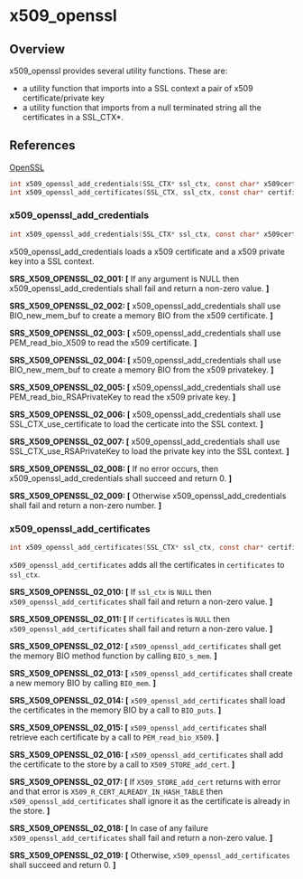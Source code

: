 x509_openssl
=============

## Overview

x509_openssl provides several utility functions. These are:
- a utility function that imports into a SSL context a pair of x509 certificate/private key  
- a utility function that imports from a null terminated string all the certificates in a SSL_CTX*.

## References

[OpenSSL](https://www.openssl.org)

```c
int x509_openssl_add_credentials(SSL_CTX* ssl_ctx, const char* x509certificate, const char* x509privatekey);
int x509_openssl_add_certificates(SSL_CTX, ssl_ctx, const char* certificates);
```

###  x509_openssl_add_credentials
```c
int x509_openssl_add_credentials(SSL_CTX* ssl_ctx, const char* x509certificate, const char* x509privatekey);
```

x509_openssl_add_credentials loads a x509 certificate and a x509 private key into a SSL context. 

**SRS_X509_OPENSSL_02_001: [** If any argument is NULL then x509_openssl_add_credentials shall fail and return a non-zero value. **]**

**SRS_X509_OPENSSL_02_002: [** x509_openssl_add_credentials shall use BIO_new_mem_buf to create a memory BIO from the x509 certificate. **]** 

**SRS_X509_OPENSSL_02_003: [** x509_openssl_add_credentials shall use PEM_read_bio_X509 to read the x509 certificate. **]**

**SRS_X509_OPENSSL_02_004: [** x509_openssl_add_credentials shall use BIO_new_mem_buf to create a memory BIO from the x509 privatekey. **]**

**SRS_X509_OPENSSL_02_005: [** x509_openssl_add_credentials shall use PEM_read_bio_RSAPrivateKey to read the x509 private key. **]**

**SRS_X509_OPENSSL_02_006: [** x509_openssl_add_credentials shall use SSL_CTX_use_certificate to load the certicate into the SSL context. **]**

**SRS_X509_OPENSSL_02_007: [** x509_openssl_add_credentials shall use SSL_CTX_use_RSAPrivateKey to load the private key into the SSL context. **]**

**SRS_X509_OPENSSL_02_008: [** If no error occurs, then x509_openssl_add_credentials shall succeed and return 0. **]**

**SRS_X509_OPENSSL_02_009: [** Otherwise x509_openssl_add_credentials shall fail and return a non-zero number. **]**


### x509_openssl_add_certificates
```c
int x509_openssl_add_certificates(SSL_CTX* ssl_ctx, const char* certificates);
```

`x509_openssl_add_certificates` adds all the certificates in `certificates` to `ssl_ctx`.

**SRS_X509_OPENSSL_02_010: [** If `ssl_ctx` is `NULL` then `x509_openssl_add_certificates` shall fail and return a non-zero value. **]**

**SRS_X509_OPENSSL_02_011: [** If `certificates` is `NULL` then `x509_openssl_add_certificates` shall fail and return a non-zero value. **]**

**SRS_X509_OPENSSL_02_012: [** `x509_openssl_add_certificates` shall get the memory BIO method function by calling `BIO_s_mem`. **]**

**SRS_X509_OPENSSL_02_013: [** `x509_openssl_add_certificates` shall create a new memory BIO by calling `BIO_mem`. **]**

**SRS_X509_OPENSSL_02_014: [** `x509_openssl_add_certificates` shall load the certificates in the memory BIO by a call to `BIO_puts`. **]**

**SRS_X509_OPENSSL_02_015: [** `x509_openssl_add_certificates` shall retrieve each certificate by a call to `PEM_read_bio_X509`. **]**

**SRS_X509_OPENSSL_02_016: [** `x509_openssl_add_certificates` shall add the certificate to the store by a call to `X509_STORE_add_cert`. **]**

**SRS_X509_OPENSSL_02_017: [** If `X509_STORE_add_cert` returns with error and that error is `X509_R_CERT_ALREADY_IN_HASH_TABLE` then `x509_openssl_add_certificates` shall ignore it as the certificate is already in the store. **]**

**SRS_X509_OPENSSL_02_018: [** In case of any failure `x509_openssl_add_certificates` shall fail and return a non-zero value. **]**

**SRS_X509_OPENSSL_02_019: [** Otherwise, `x509_openssl_add_certificates` shall succeed and return 0. **]**





